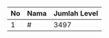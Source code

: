 | No | Nama            | Jumlah Level |
|----|-----------------|--------------|
| 1  | #    |    3497        |
